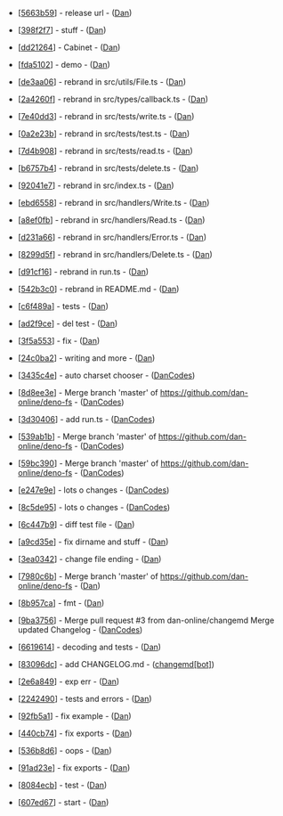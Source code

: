 

- [[5663b59](https://github.com/dan-online/cabinet/commit/5663b59f56803d6fb7f789eb518c245a346d477e)] - release url - ([Dan](Dan))

- [[398f2f7](https://github.com/dan-online/cabinet/commit/398f2f7ba267d6d96bc1573801a35341c150630f)] - stuff - ([Dan](Dan))

- [[dd21264](https://github.com/dan-online/cabinet/commit/dd21264c3547f672fe63ebfce251412c1e420b41)] - Cabinet - ([Dan](Dan))

- [[fda5102](https://github.com/dan-online/cabinet/commit/fda51029329c1243f687d41a8966970e9d9b9a2e)] - demo - ([Dan](Dan))

- [[de3aa06](https://github.com/dan-online/cabinet/commit/de3aa060cdb0c96accb403da8d05ec3252cef96c)] - rebrand in src/utils/File.ts - ([Dan](Dan))

- [[2a4260f](https://github.com/dan-online/cabinet/commit/2a4260fcebe9d5c5f6851ba6f85867731434ce02)] - rebrand in src/types/callback.ts - ([Dan](Dan))

- [[7e40dd3](https://github.com/dan-online/cabinet/commit/7e40dd387af3076206e8b55fd3ba28b99730ac0b)] - rebrand in src/tests/write.ts - ([Dan](Dan))

- [[0a2e23b](https://github.com/dan-online/cabinet/commit/0a2e23b5330809856fef66c285c490bf4c2895c9)] - rebrand in src/tests/test.ts - ([Dan](Dan))

- [[7d4b908](https://github.com/dan-online/cabinet/commit/7d4b908d7c34ab012072bd7fb75678f295828a8e)] - rebrand in src/tests/read.ts - ([Dan](Dan))

- [[b6757b4](https://github.com/dan-online/cabinet/commit/b6757b4658e1a3adbb88734e83eeeda60919723b)] - rebrand in src/tests/delete.ts - ([Dan](Dan))

- [[92041e7](https://github.com/dan-online/cabinet/commit/92041e7273c2410d2862c3b3fc1588056b731914)] - rebrand in src/index.ts - ([Dan](Dan))

- [[ebd6558](https://github.com/dan-online/cabinet/commit/ebd655876453a61ef2d3680fe23ddfc7559e4b4d)] - rebrand in src/handlers/Write.ts - ([Dan](Dan))

- [[a8ef0fb](https://github.com/dan-online/cabinet/commit/a8ef0fb023eafab013d9feb3bc661c62c40b58d3)] - rebrand in src/handlers/Read.ts - ([Dan](Dan))

- [[d231a66](https://github.com/dan-online/cabinet/commit/d231a6603650df12df845c8f12f6e51e0c2031fc)] - rebrand in src/handlers/Error.ts - ([Dan](Dan))

- [[8299d5f](https://github.com/dan-online/cabinet/commit/8299d5f5f7b674a197f1829210027fc6a74b5587)] - rebrand in src/handlers/Delete.ts - ([Dan](Dan))

- [[d91cf16](https://github.com/dan-online/cabinet/commit/d91cf16df8050f8cb61b054205bb55fb1bcd0327)] - rebrand in run.ts - ([Dan](Dan))

- [[542b3c0](https://github.com/dan-online/cabinet/commit/542b3c08b3062f3a0ed1cdbc90aef11e62a6c23a)] - rebrand in README.md - ([Dan](Dan))

- [[c6f489a](https://github.com/dan-online/cabinet/commit/c6f489a835700ed9d5ad42bf0b68debd5bc60d48)] - tests - ([Dan](Dan))

- [[ad2f9ce](https://github.com/dan-online/cabinet/commit/ad2f9ce47825b4c1444c325184571ef6ad498f20)] - del test - ([Dan](Dan))

- [[3f5a553](https://github.com/dan-online/cabinet/commit/3f5a5536b0652c12bfa5c52d57ea888809ab606d)] - fix - ([Dan](Dan))


- [[24c0ba2](https://github.com/dan-online/cabinet/commit/24c0ba20e2a0ee9bddb2fed4ea8f713ec2d1a373)] - writing and more - ([Dan](Dan))


- [[3435c4e](https://github.com/dan-online/cabinet/commit/3435c4e1eb11de7bde82581c9d81ae45055bed2a)] - auto charset chooser - ([DanCodes](DanCodes))

- [[8d8ee3e](https://github.com/dan-online/cabinet/commit/8d8ee3ef419b8279e06f1a98688ad437767a776c)] - Merge branch 'master' of https://github.com/dan-online/deno-fs - ([DanCodes](DanCodes))

- [[3d30406](https://github.com/dan-online/cabinet/commit/3d3040690584d10806172a0d2cf782fc69f0d185)] - add run.ts - ([DanCodes](DanCodes))

- [[539ab1b](https://github.com/dan-online/cabinet/commit/539ab1b556fe13c10c11a90da60ffb54d56ee036)] - Merge branch 'master' of https://github.com/dan-online/deno-fs - ([DanCodes](DanCodes))

- [[59bc390](https://github.com/dan-online/cabinet/commit/59bc390ccb82c44c0e9bfac7bb0c368954832e38)] - Merge branch 'master' of https://github.com/dan-online/deno-fs - ([DanCodes](DanCodes))

- [[e247e9e](https://github.com/dan-online/cabinet/commit/e247e9e60b5f3f304eb012ac46dfbbba27b6bc1e)] - lots o changes - ([DanCodes](DanCodes))

- [[8c5de95](https://github.com/dan-online/cabinet/commit/8c5de95f5d1d63442b4d15e3cc89a6ab681d53c3)] - lots o changes - ([DanCodes](DanCodes))


- [[6c447b9](https://github.com/dan-online/cabinet/commit/6c447b949aee6a416c64d217579b09ccef3d552b)] - diff test file - ([Dan](Dan))

- [[a9cd35e](https://github.com/dan-online/cabinet/commit/a9cd35e3c0ada9d77d6984dd7906eaffc3cd147d)] - fix dirname and stuff - ([Dan](Dan))

- [[3ea0342](https://github.com/dan-online/cabinet/commit/3ea0342738bf9d3885b78792e76f3698b088d475)] - change file ending - ([Dan](Dan))

- [[7980c6b](https://github.com/dan-online/cabinet/commit/7980c6b449b0723cf61057d5a7485633d2a84b24)] - Merge branch 'master' of https://github.com/dan-online/deno-fs - ([Dan](Dan))

- [[8b957ca](https://github.com/dan-online/cabinet/commit/8b957cae8aec26a2db62efb163f3d375089ebe6e)] - fmt - ([Dan](Dan))

- [[9ba3756](https://github.com/dan-online/cabinet/commit/9ba37564b75c8a4ce26026797c5e3d024f828c5b)] - Merge pull request #3 from dan-online/changemd  Merge updated Changelog - ([DanCodes](DanCodes))

- [[6619614](https://github.com/dan-online/cabinet/commit/661961419e299c1ac2787f7ed23eb30646d33a7c)] - decoding and tests - ([Dan](Dan))

- [[83096dc](https://github.com/dan-online/cabinet/commit/83096dc0c60c9071338f943b9dbee0a0bad715b0)] - add CHANGELOG.md - ([changemd[bot]](changemd[bot]))

- [[2e6a849](https://github.com/dan-online/cabinet/commit/2e6a849bac5a1c96406fee78de1a6c0534933671)] - exp err - ([Dan](Dan))

- [[2242490](https://github.com/dan-online/cabinet/commit/224249070ea5c07170d99ab93247c8963933c058)] - tests and errors - ([Dan](Dan))


- [[92fb5a1](https://github.com/dan-online/cabinet/commit/92fb5a11e332a0b22d85314458ec59d0f1aaced7)] - fix example - ([Dan](Dan))

- [[440cb74](https://github.com/dan-online/cabinet/commit/440cb7467999e59abcd2c8f9787ad331d1ad584e)] - fix exports - ([Dan](Dan))

- [[536b8d6](https://github.com/dan-online/cabinet/commit/536b8d6c474aeccedb221aaf97b5ed6b34330b8b)] - oops - ([Dan](Dan))

- [[91ad23e](https://github.com/dan-online/cabinet/commit/91ad23e684ed60ae544100c61424411b2cd916a7)] - fix exports - ([Dan](Dan))

- [[8084ecb](https://github.com/dan-online/cabinet/commit/8084ecb0ea554b147bcf8d3f3e6b9bdd0fc249da)] - test - ([Dan](Dan))

- [[607ed67](https://github.com/dan-online/cabinet/commit/607ed67fc3a8e7b56b2ed776c00d9be83f871479)] - start - ([Dan](Dan))